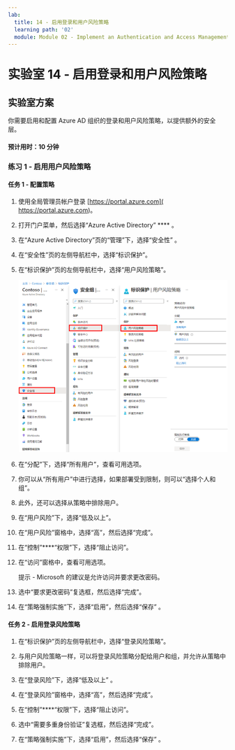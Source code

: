 ```yaml
---
lab:
  title: 14 - 启用登录和用户风险策略
  learning path: '02'
  module: Module 02 - Implement an Authentication and Access Management Solution
---
```


# 实验室 14 - 启用登录和用户风险策略

## 实验室方案

你需要启用和配置 Azure AD 组织的登录和用户风险策略，以提供额外的安全层。

#### 预计用时：10 分钟


### 练习 1 - 启用用户风险策略

#### 任务 1 - 配置策略

1. 使用全局管理员帐户登录 [https://portal.azure.com]( https://portal.azure.com)。

2. 打开门户菜单，然后选择“Azure Active Directory” **** 。

3. 在“Azure Active Directory”页的“管理”下，选择“安全性” 。

4. 在“安全性”页的左侧导航栏中，选择“标识保护”。

5. 在“标识保护”页的左侧导航栏中，选择“用户风险策略”。

    ![显示“用户风险策略”页的屏幕图像，其中突出显示了浏览路径](./media/lp2-mod4-browse-to-identity-protection.png)

6. 在“分配”下，选择“所有用户”，查看可用选项。

7. 你可以从“所有用户”中进行选择，如果部署受到限制，则可以“选择个人和组”。

8. 此外，还可以选择从策略中排除用户。

9. 在“用户风险”下，选择“低及以上”。

10. 在“用户风险”窗格中，选择“高”，然后选择“完成”。

11. 在“控制”****“权限”下，选择“阻止访问”。

12. 在“访问”窗格中，查看可用选项。

    提示 - Microsoft 的建议是允许访问并要求更改密码。

13. 选中“要求更改密码”复选框，然后选择“完成”。

14. 在“策略强制实施”下，选择“启用”，然后选择“保存”  。

#### 任务 2 - 启用登录风险策略

1. 在“标识保护”页的左侧导航栏中，选择“登录风险策略”。

2. 与用户风险策略一样，可以将登录风险策略分配给用户和组，并允许从策略中排除用户。

3. 在“登录风险”下，选择“低及以上” 。

4. 在“登录风险”窗格中，选择“高”，然后选择“完成”。

5. 在“控制”****“权限”下，选择“阻止访问”。

6. 选中“需要多重身份验证”复选框，然后选择“完成”。

7. 在“策略强制实施”下，选择“启用”，然后选择“保存”  。
